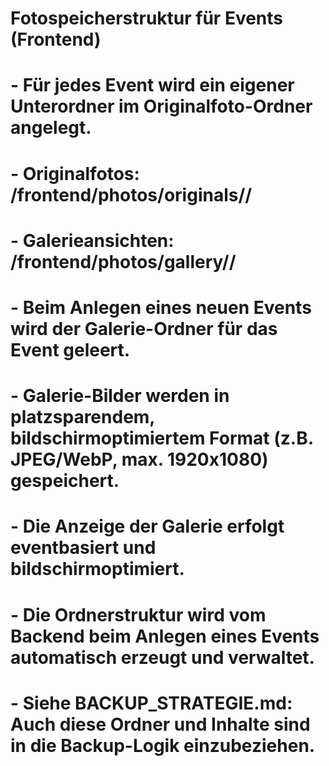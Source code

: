 # Fotospeicherstruktur für Events (Frontend)
#
# - Für jedes Event wird ein eigener Unterordner im Originalfoto-Ordner angelegt.
# - Originalfotos:      /frontend/photos/originals/<eventname>/
# - Galerieansichten:   /frontend/photos/gallery/<eventname>/
#
# - Beim Anlegen eines neuen Events wird der Galerie-Ordner für das Event geleert.
# - Galerie-Bilder werden in platzsparendem, bildschirmoptimiertem Format (z.B. JPEG/WebP, max. 1920x1080) gespeichert.
# - Die Anzeige der Galerie erfolgt eventbasiert und bildschirmoptimiert.
#
# - Die Ordnerstruktur wird vom Backend beim Anlegen eines Events automatisch erzeugt und verwaltet.
#
# - Siehe BACKUP_STRATEGIE.md: Auch diese Ordner und Inhalte sind in die Backup-Logik einzubeziehen.
